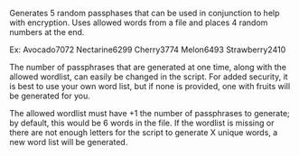 Generates 5 random passphases that can be used in conjunction to help with encryption.
Uses allowed words from a file and places 4 random numbers at the end.

Ex:
  Avocado7072
  Nectarine6299
  Cherry3774
  Melon6493
  Strawberry2410

The number of passphrases that are generated at one time, along with the allowed wordlist, can easily be changed in the script.
For added security, it is best to use your own word list, but if none is provided, one with fruits will be generated for you.

The allowed wordlist must have +1 the number of passphrases to generate; by default, this would be 6 words in the file.
If the wordlist is missing or there are not enough letters for the script to generate X unique words, a new word list will be generated.
